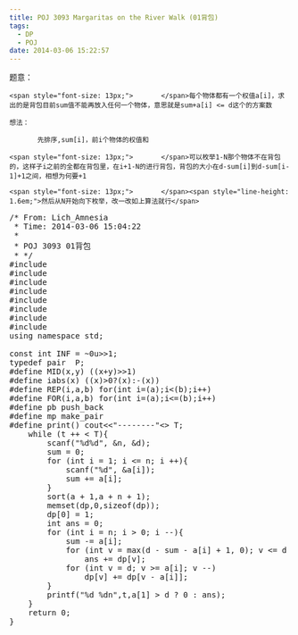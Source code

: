 ```yaml
---
title: POJ 3093 Margaritas on the River Walk (01背包)
tags:
  - DP
  - POJ
date: 2014-03-06 15:22:57
---
```


题意：

	<span style="font-size: 13px;">       </span>每个物体都有一个权值a[i]，求出的是背包目前sum值不能再放入任何一个物体，意思就是sum+a[i] <= d这个的方案数

	想法：

	       先排序,sum[i]，前i个物体的权值和

	<span style="font-size: 13px;">       </span>可以枚举1-N那个物体不在背包的，这样子i之前的全都在背包里，在i+1-N的进行背包，背包的大小在d-sum[i]到d-sum[i-1]+1之间，相想为何要+1

	<span style="font-size: 13px;">       </span><span style="line-height: 1.6em;">然后从N开始向下枚举，改一改如上算法就行</span>

	 

<pre class="brush:cpp">
/* From: Lich_Amnesia
 * Time: 2014-03-06 15:04:22
 *
 * POJ 3093 01背包
 * */ 
#include <iostream>
#include <cstdio>
#include <algorithm>
#include <cstring>
#include <cmath>
#include <queue>
#include <set>
#include <vector>
using namespace std;

const int INF = ~0u>>1;
typedef pair <int,int> P;
#define MID(x,y) ((x+y)>>1)
#define iabs(x) ((x)>0?(x):-(x))
#define REP(i,a,b) for(int i=(a);i<(b);i++)
#define FOR(i,a,b) for(int i=(a);i<=(b);i++)
#define pb push_back
#define mp make_pair
#define print() cout<<"--------"<<endl

#define maxn 1010
int dp[maxn],a[maxn];
int main(){
	int T,t = 0;
	int n,d,sum;
	cin >> T;
	while (t ++ < T){
		scanf("%d%d", &n, &d);
		sum = 0;
		for (int i = 1; i <= n; i ++){
			scanf("%d", &a[i]);
			sum += a[i];
		}
		sort(a + 1,a + n + 1);
		memset(dp,0,sizeof(dp));
		dp[0] = 1;
		int ans = 0;
		for (int i = n; i > 0; i --){
			sum -= a[i];
			for (int v = max(d - sum - a[i] + 1, 0); v <= d - sum; v++)
				ans += dp[v];
			for (int v = d; v >= a[i]; v --)
				dp[v] += dp[v - a[i]];
		}
		printf("%d %dn",t,a[1] > d ? 0 : ans);
	}
	return 0;
}
</pre>

	 
